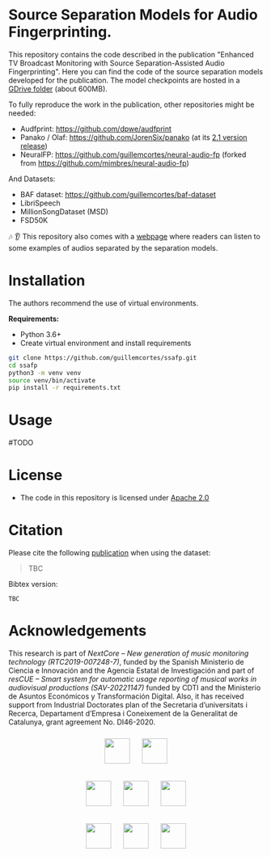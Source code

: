 # Source Separation Models for Audio Fingerprinting.

This repository contains the code described in the publication "Enhanced TV Broadcast Monitoring with Source Separation-Assisted Audio Fingerprinting". Here you can find the code of the source separation models developed for the publication. The model checkpoints are hosted in a [GDrive folder](https://drive.google.com/drive/folders/1RFwT0moQcMSMxvI9bz6hR9tj6Gr6UTBL?usp=sharing) (about 600MB).

To fully reproduce the work in the publication, other repositories might be needed:
* Audfprint: https://github.com/dpwe/audfprint
* Panako / Olaf: https://github.com/JorenSix/panako (at its [2.1 version release](https://github.com/JorenSix/Panako/commit/20d94a2444677c9e4917dbb1a881a2599b657ba0))
* NeuralFP: https://github.com/guillemcortes/neural-audio-fp (forked from https://github.com/mimbres/neural-audio-fp)

And Datasets:
* BAF dataset: https://github.com/guillemcortes/baf-dataset
* LibriSpeech
* MillionSongDataset (MSD)
* FSD50K

🎶 👂 This repository also comes with a [webpage](https://guillemcort.es/sepafp/) where readers can listen to some examples of audios separated by the separation models.

# Installation
The authors recommend the use of virtual environments.

**Requirements:**
* Python 3.6+
* Create virtual environment and install requirements

```bash
git clone https://github.com/guillemcortes/ssafp.git
cd ssafp
python3 -m venv venv
source venv/bin/activate
pip install -r requirements.txt
```

# Usage
#TODO

# License
* The code in this repository is licensed under [Apache 2.0](https://www.apache.org/licenses/LICENSE-2.0)

# Citation
Please cite the following [publication](https://doi.org/10.5281/zenodo.7372162) when using the dataset:

> TBC

Bibtex version:

```
TBC
```

# Acknowledgements

This research is part of *NextCore – New generation of music monitoring technology (RTC2019-007248-7)*, funded by the Spanish Ministerio de Ciencia e Innovación and the Agencia Estatal de Investigación and part of *resCUE – Smart system for automatic usage reporting of musical works in audiovisual productions (SAV-20221147)* funded by CDTI and the Ministerio de Asuntos Económicos y Transformación Digital. Also, it has received support from Industrial Doctorates plan of the Secretaria d’universitats i Recerca, Departament d’Empresa i Coneixement de la Generalitat de Catalunya, grant agreement No. DI46-2020.

<p align="center">
  <img src="https://user-images.githubusercontent.com/25322884/186637988-7bb1f775-2eac-4110-9961-ad7bbf8cb520.png" height="50" hspace="10" vspace="10" />
  <img src="https://user-images.githubusercontent.com/25322884/186637802-f9c8bbb9-bcf2-4b5e-9407-1fdd49c9aa9b.jpg" height="50" hspace="10" vspace="10"/>
</p>
<p align="center">
  <img src="https://github.com/guillemcortes/ssafp/assets/25322884/8970673f-4501-4cc9-9fef-d6ccd147d56a" height="50" hspace="10" vspace="10" />
  <img src="https://github.com/guillemcortes/ssafp/assets/25322884/7794037b-3bb4-4679-926c-b3a45250af60" height="50" hspace="10" vspace="10"/>
  <img src="https://github.com/guillemcortes/ssafp/assets/25322884/4463ef7a-320c-4cfd-b334-9cd140a0ba04" height="50" hspace="10" vspace="10"/>
</p>
<p align="center">
  <img src="https://user-images.githubusercontent.com/25322884/186637854-50e06004-9dc6-40ee-8ec9-701899136a6e.png" height="50" hspace="10" vspace="10"/>
  <img src="https://user-images.githubusercontent.com/25322884/186637746-e18c4517-250c-4474-b11e-58df1e1f0787.jpeg" height="50" hspace="10" vspace="10"/>
  <img src="https://user-images.githubusercontent.com/25322884/186637861-24a64957-f82b-4faa-be34-5b1221bbd05c.png" height="50" hspace="10" vspace="10"/>
</p>
